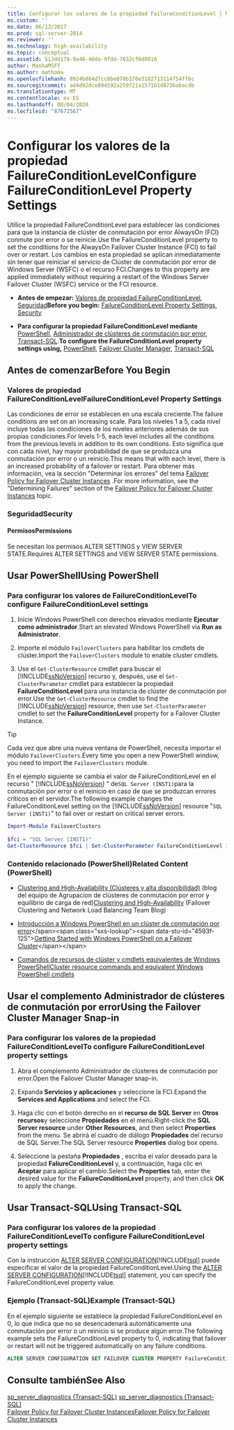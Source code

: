 ```yaml
---
title: Configurar los valores de la propiedad FailureConditionLevel | Microsoft Docs
ms.custom: ''
ms.date: 06/13/2017
ms.prod: sql-server-2014
ms.reviewer: ''
ms.technology: high-availability
ms.topic: conceptual
ms.assetid: 513dd179-9a46-46da-9fdd-7632cf6d0816
author: MashaMSFT
ms.author: mathoma
ms.openlocfilehash: 8924b864d7cc8be078b370e3182713114f54ff6c
ms.sourcegitcommit: ad4d92dce894592a259721a1571b1d8736abacdb
ms.translationtype: MT
ms.contentlocale: es-ES
ms.lasthandoff: 08/04/2020
ms.locfileid: "87672567"
---
```

# <a name="configure-failureconditionlevel-property-settings"></a><span data-ttu-id="4593f-102">Configurar los valores de la propiedad FailureConditionLevel</span><span class="sxs-lookup"><span data-stu-id="4593f-102">Configure FailureConditionLevel Property Settings</span></span>
  <span data-ttu-id="4593f-103">Utilice la propiedad FailureConditionLevel para establecer las condiciones para que la instancia de clúster de conmutación por error AlwaysOn (FCI) conmute por error o se reinicie.</span><span class="sxs-lookup"><span data-stu-id="4593f-103">Use the FailureConditionLevel property to set the conditions for the AlwaysOn Failover Cluster Instance (FCI) to fail over or restart.</span></span> <span data-ttu-id="4593f-104">Los cambios en esta propiedad se aplican inmediatamente sin tener que reiniciar el servicio de Clúster de conmutación por error de Windows Server (WSFC) o el recurso FCI.</span><span class="sxs-lookup"><span data-stu-id="4593f-104">Changes to this property are applied immediately without requiring a restart of the Windows Server Failover Cluster (WSFC) service or the FCI resource.</span></span>  
  
-   <span data-ttu-id="4593f-105">**Antes de empezar:**  [Valores de propiedad FailureConditionLevel](#Restrictions), [Seguridad](#Security)</span><span class="sxs-lookup"><span data-stu-id="4593f-105">**Before you begin:**  [FailureConditionLevel Property Settings](#Restrictions), [Security](#Security)</span></span>  
  
-   <span data-ttu-id="4593f-106">**Para configurar la propiedad FailureConditionLevel mediante**  [PowerShell](#PowerShellProcedure), [Administrador de clústeres de conmutación por error](#WSFC), [Transact-SQL](#TsqlProcedure).</span><span class="sxs-lookup"><span data-stu-id="4593f-106">**To configure the FailureConditionLevel property settings using,** [PowerShell](#PowerShellProcedure), [Failover Cluster Manager](#WSFC), [Transact-SQL](#TsqlProcedure)</span></span>  
  
##  <a name="before-you-begin"></a><a name="BeforeYouBegin"></a> <span data-ttu-id="4593f-107">Antes de comenzar</span><span class="sxs-lookup"><span data-stu-id="4593f-107">Before You Begin</span></span>  
  
###  <a name="failureconditionlevel-property-settings"></a><a name="Restrictions"></a> <span data-ttu-id="4593f-108">Valores de propiedad FailureConditionLevel</span><span class="sxs-lookup"><span data-stu-id="4593f-108">FailureConditionLevel Property Settings</span></span>  
 <span data-ttu-id="4593f-109">Las condiciones de error se establecen en una escala creciente.</span><span class="sxs-lookup"><span data-stu-id="4593f-109">The failure conditions are set on an increasing scale.</span></span> <span data-ttu-id="4593f-110">Para los niveles 1 a 5, cada nivel incluye todas las condiciones de los niveles anteriores además de sus propias condiciones.</span><span class="sxs-lookup"><span data-stu-id="4593f-110">For levels 1-5, each level includes all the conditions from the previous levels in addition to its own conditions.</span></span> <span data-ttu-id="4593f-111">Esto significa que con cada nivel, hay mayor probabilidad de que se produzca una conmutación por error o un reinicio.</span><span class="sxs-lookup"><span data-stu-id="4593f-111">This means that with each level, there is an increased probability of a failover or restart.</span></span>  <span data-ttu-id="4593f-112">Para obtener más información, vea la sección "Determinar los errores" del tema [Failover Policy for Failover Cluster Instances](failover-policy-for-failover-cluster-instances.md) .</span><span class="sxs-lookup"><span data-stu-id="4593f-112">For more information, see the "Determining Failures" section of the [Failover Policy for Failover Cluster Instances](failover-policy-for-failover-cluster-instances.md) topic.</span></span>  
  
###  <a name="security"></a><a name="Security"></a> <span data-ttu-id="4593f-113">Seguridad</span><span class="sxs-lookup"><span data-stu-id="4593f-113">Security</span></span>  
  
####  <a name="permissions"></a><a name="Permissions"></a> <span data-ttu-id="4593f-114">Permisos</span><span class="sxs-lookup"><span data-stu-id="4593f-114">Permissions</span></span>  
 <span data-ttu-id="4593f-115">Se necesitan los permisos ALTER SETTINGS y VIEW SERVER STATE.</span><span class="sxs-lookup"><span data-stu-id="4593f-115">Requires ALTER SETTINGS and VIEW SERVER STATE permissions.</span></span>  
  
##  <a name="using-powershell"></a><a name="PowerShellProcedure"></a> <span data-ttu-id="4593f-116">Usar PowerShell</span><span class="sxs-lookup"><span data-stu-id="4593f-116">Using PowerShell</span></span>  
  
### <a name="to-configure-failureconditionlevel-settings"></a><span data-ttu-id="4593f-117">Para configurar los valores de FailureConditionLevel</span><span class="sxs-lookup"><span data-stu-id="4593f-117">To configure FailureConditionLevel settings</span></span>  
  
1.  <span data-ttu-id="4593f-118">Inicie Windows PowerShell con derechos elevados mediante **Ejecutar como administrador**.</span><span class="sxs-lookup"><span data-stu-id="4593f-118">Start an elevated Windows PowerShell via **Run as Administrator**.</span></span>  
  
2.  <span data-ttu-id="4593f-119">Importe el módulo `FailoverClusters` para habilitar los cmdlets de clúster.</span><span class="sxs-lookup"><span data-stu-id="4593f-119">Import the `FailoverClusters` module to enable cluster cmdlets.</span></span>  
  
3.  <span data-ttu-id="4593f-120">Use el `Get-ClusterResource` cmdlet para buscar el [!INCLUDE[ssNoVersion](../../../includes/ssnoversion-md.md)] recurso y, después, use el `Set-ClusterParameter` cmdlet para establecer la propiedad **FailureConditionLevel** para una instancia de clúster de conmutación por error.</span><span class="sxs-lookup"><span data-stu-id="4593f-120">Use the `Get-ClusterResource` cmdlet to find the [!INCLUDE[ssNoVersion](../../../includes/ssnoversion-md.md)] resource, then use `Set-ClusterParameter` cmdlet to set the **FailureConditionLevel** property for a Failover Cluster Instance.</span></span>  
  
> [!TIP]  
>  <span data-ttu-id="4593f-121">Cada vez que abre una nueva ventana de PowerShell, necesita importar el módulo `FailoverClusters`.</span><span class="sxs-lookup"><span data-stu-id="4593f-121">Every time you open a new PowerShell window, you need to import the `FailoverClusters` module.</span></span>  

 <span data-ttu-id="4593f-122">En el ejemplo siguiente se cambia el valor de FailureConditionLevel en el recurso " [!INCLUDE[ssNoVersion](../../../includes/ssnoversion-md.md)] " de`SQL Server (INST1)`para la conmutación por error o el reinicio en caso de que se produzcan errores críticos en el servidor.</span><span class="sxs-lookup"><span data-stu-id="4593f-122">The following example changes the FailureConditionLevel setting on the [!INCLUDE[ssNoVersion](../../../includes/ssnoversion-md.md)] resource "`SQL Server (INST1)`" to fail over or restart on critical server errors.</span></span>  
  
```powershell  
Import-Module FailoverClusters  
  
$fci = "SQL Server (INST1)"  
Get-ClusterResource $fci | Set-ClusterParameter FailureConditionLevel 3
```  
  
### <a name="related-content-powershell"></a><span data-ttu-id="4593f-123">Contenido relacionado (PowerShell)</span><span class="sxs-lookup"><span data-stu-id="4593f-123">Related Content (PowerShell)</span></span>  
  
-   <span data-ttu-id="4593f-124">[Clustering and High-Availability (Clústeres y alta disponibilidad)](https://techcommunity.microsoft.com/t5/failover-clustering/bg-p/FailoverClustering) (blog del equipo de Agrupacion de clústeres de conmutación por error y equilibrio de carga de red)</span><span class="sxs-lookup"><span data-stu-id="4593f-124">[Clustering and High-Availability](https://techcommunity.microsoft.com/t5/failover-clustering/bg-p/FailoverClustering) (Failover Clustering and Network Load Balancing Team Blog)</span></span>  
  
-   <span data-ttu-id="4593f-125">[Introducción a Windows PowerShell en un clúster de conmutación por error](https://technet.microsoft.com/library/ee619762\(WS.10\).aspx)</span><span class="sxs-lookup"><span data-stu-id="4593f-125">[Getting Started with Windows PowerShell on a Failover Cluster](https://technet.microsoft.com/library/ee619762\(WS.10\).aspx)</span></span>  
  
-   [<span data-ttu-id="4593f-126">Comandos de recursos de clúster y cmdlets equivalentes de Windows PowerShell</span><span class="sxs-lookup"><span data-stu-id="4593f-126">Cluster resource commands and equivalent Windows PowerShell cmdlets</span></span>](https://msdn.microsoft.com/library/ee619744.aspx#BKMK_resource)  
  
##  <a name="using-the-failover-cluster-manager-snap-in"></a><a name="WSFC"></a> <span data-ttu-id="4593f-127">Usar el complemento Administrador de clústeres de conmutación por error</span><span class="sxs-lookup"><span data-stu-id="4593f-127">Using the Failover Cluster Manager Snap-in</span></span>  

### <a name="to-configure-failureconditionlevel-property-settings"></a><span data-ttu-id="4593f-128">Para configurar los valores de la propiedad FailureConditionLevel</span><span class="sxs-lookup"><span data-stu-id="4593f-128">To configure FailureConditionLevel property settings</span></span>
  
1.  <span data-ttu-id="4593f-129">Abra el complemento Administrador de clústeres de conmutación por error.</span><span class="sxs-lookup"><span data-stu-id="4593f-129">Open the Failover Cluster Manager snap-in.</span></span>  
  
2.  <span data-ttu-id="4593f-130">Expanda **Servicios y aplicaciones** y seleccione la FCI.</span><span class="sxs-lookup"><span data-stu-id="4593f-130">Expand the **Services and Applications** and select the FCI.</span></span>  
  
3.  <span data-ttu-id="4593f-131">Haga clic con el botón derecho en el **recurso de SQL Server** en **Otros recursos**y seleccione **Propiedades** en el menú.</span><span class="sxs-lookup"><span data-stu-id="4593f-131">Right-click the **SQL Server resource** under **Other Resources**, and then select **Properties** from the menu.</span></span> <span data-ttu-id="4593f-132">Se abrirá el cuadro de diálogo **Propiedades** del recurso de SQL Server.</span><span class="sxs-lookup"><span data-stu-id="4593f-132">The SQL Server resource **Properties** dialog box opens.</span></span>  
  
4.  <span data-ttu-id="4593f-133">Seleccione la pestaña **Propiedades** , escriba el valor deseado para la propiedad **FaliureConditionLevel** y, a continuación, haga clic en **Aceptar** para aplicar el cambio.</span><span class="sxs-lookup"><span data-stu-id="4593f-133">Select the **Properties** tab, enter the desired value for the **FaliureConditionLevel** property, and then click **OK** to apply the change.</span></span>  
  
##  <a name="using-transact-sql"></a><a name="TsqlProcedure"></a> <span data-ttu-id="4593f-134">Usar Transact-SQL</span><span class="sxs-lookup"><span data-stu-id="4593f-134">Using Transact-SQL</span></span>  

### <a name="to-configure-failureconditionlevel-property-settings"></a><span data-ttu-id="4593f-135">Para configurar los valores de la propiedad FailureConditionLevel</span><span class="sxs-lookup"><span data-stu-id="4593f-135">To configure FailureConditionLevel property settings</span></span>
  
 <span data-ttu-id="4593f-136">Con la instrucción [ALTER SERVER CONFIGURATION](/sql/t-sql/statements/alter-server-configuration-transact-sql)[!INCLUDE[tsql](../../../includes/tsql-md.md)] puede especificar el valor de la propiedad FailureConditionLevel.</span><span class="sxs-lookup"><span data-stu-id="4593f-136">Using the [ALTER SERVER CONFIGURATION](/sql/t-sql/statements/alter-server-configuration-transact-sql)[!INCLUDE[tsql](../../../includes/tsql-md.md)] statement, you can specify the FailureConditionLevel property value.</span></span>  
  
###  <a name="example-transact-sql"></a><a name="TsqlExample"></a> <span data-ttu-id="4593f-137">Ejemplo (Transact-SQL)</span><span class="sxs-lookup"><span data-stu-id="4593f-137">Example (Transact-SQL)</span></span>  
 <span data-ttu-id="4593f-138">En el ejemplo siguiente se establece la propiedad FailureConditionLevel en 0, lo que indica que no se desencadenará automáticamente una conmutación por error o un reinicio si se produce algún error.</span><span class="sxs-lookup"><span data-stu-id="4593f-138">The following example sets the FailureConditionLevel property to 0, indicating that failover or restart will not be triggered automatically on any failure conditions.</span></span>  
  
```sql
ALTER SERVER CONFIGURATION SET FAILOVER CLUSTER PROPERTY FailureConditionLevel = 0;  
```  
  
## <a name="see-also"></a><span data-ttu-id="4593f-139">Consulte también</span><span class="sxs-lookup"><span data-stu-id="4593f-139">See Also</span></span>  
 <span data-ttu-id="4593f-140">[sp_server_diagnostics &#40;Transact-SQL&#41;](/sql/relational-databases/system-stored-procedures/sp-server-diagnostics-transact-sql) </span><span class="sxs-lookup"><span data-stu-id="4593f-140">[sp_server_diagnostics &#40;Transact-SQL&#41;](/sql/relational-databases/system-stored-procedures/sp-server-diagnostics-transact-sql) </span></span>  
 [<span data-ttu-id="4593f-141">Failover Policy for Failover Cluster Instances</span><span class="sxs-lookup"><span data-stu-id="4593f-141">Failover Policy for Failover Cluster Instances</span></span>](failover-policy-for-failover-cluster-instances.md)  
